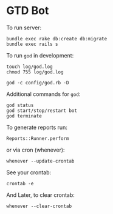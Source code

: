 # GTD Bot

To run server:
```
bundle exec rake db:create db:migrate
bundle exec rails s
```

To run `god` in development:
```
touch log/god.log
chmod 755 log/god.log

god -c config/god.rb -D
```

Additional commands for `god`:
```
god status
god start/stop/restart bot
god terminate
```

To generate reports run:

```
Reports::Runner.perform
```

or via cron (whenever):

```
whenever --update-crontab
```
See your crontab:

```
crontab -e
```

And Later, to clear crontab:

```
whenever --clear-crontab
```
